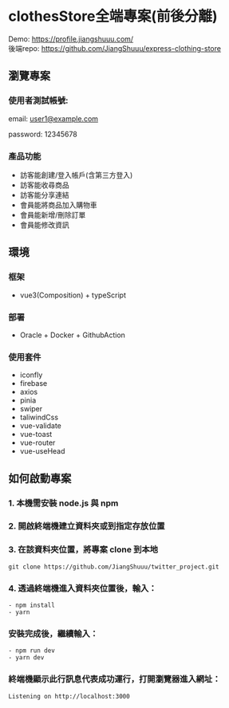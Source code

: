 # clothesStore全端專案(前後分離)
Demo: https://profile.jiangshuuu.com/  
後端repo: https://github.com/JiangShuuu/express-clothing-store
## 瀏覽專案
### 使用者測試帳號:

email: user1@example.com 
 
password: 12345678

### 產品功能
- 訪客能創建/登入帳戶(含第三方登入)
- 訪客能收尋商品
- 訪客能分享連結
- 會員能將商品加入購物車
- 會員能新增/刪除訂單
- 會員能修改資訊

## 環境
### 框架
- vue3(Composition) + typeScript
### 部署
- Oracle + Docker + GithubAction
### 使用套件
- iconfly
- firebase
- axios
- pinia
- swiper
- taliwindCss
- vue-validate
- vue-toast
- vue-router
- vue-useHead
## 如何啟動專案
### 1. 本機需安裝 node.js 與 npm
### 2. 開啟終端機建立資料夾或到指定存放位置
### 3. 在該資料夾位置，將專案 clone 到本地
```
git clone https://github.com/JiangShuuu/twitter_project.git
```
### 4. 透過終端機進入資料夾位置後，輸入：
```
- npm install 
- yarn
```

### 安裝完成後，繼續輸入：
```
- npm run dev
- yarn dev
```

### 終端機顯示此行訊息代表成功運行，打開瀏覽器進入網址：
```
Listening on http://localhost:3000
```